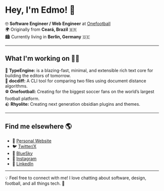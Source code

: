 # Hey, I'm Edmo! 👋

🤓 **Software Engineer / Web Engineer** at [Onefootball](https://onefootball.com)  
🌍 Originally from **Ceará, Brazil** 🇧🇷  
🏙️ Currently living in **Berlin, Germany** 🇩🇪  

---

## What I'm working on 👨‍💻

💌 **TypeEngine:** is a blazing-fast, minimal, and extensible rich text core for building the editors of tomorrow.<br/>
📄 **docdiff:** A CLI tool for comparing two files using document distance algorithms. </br>
⚽ **Onefootball:** Creating for the biggest soccer fans on the world’s largest football platform. </br>
🪨 **Rhyolite:** Creating next generation obsidian plugins and themes.

---

## Find me elsewhere 🌎

- 🚀 [Personal Website](https://edmolima.com)  
- 🐦 [Twitter/X](https://x.com/soedmo)  
- 🦋 [BlueSky](https://soedmo.bsky.social)  
- 📸 [Instagram](https://instagram.com/soedmo)  
- 💼 [LinkedIn](https://www.linkedin.com/in/edmolima)  

---

💡 Feel free to connect with me! I love chatting about software, design, football, and all things tech. 🚀
